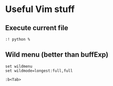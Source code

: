 Useful Vim stuff
================

Execute current file
---------------------

```
:! python %
```

Wild menu (better than buffExp)
---------------------

```
set wildmenu
set wildmode=longest:full,full

:b<Tab>
```




